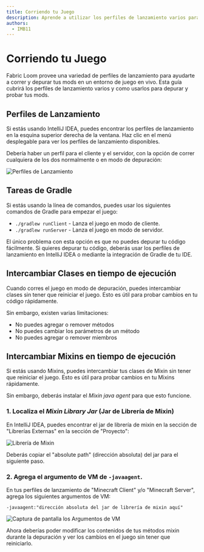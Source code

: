 ```yaml
---
title: Corriendo tu Juego
description: Aprende a utilizar los perfiles de lanzamiento varios para cargar y depurar tus mods en un entorno de juego en vivo.
authors:
  - IMB11
---
```


# Corriendo tu Juego

Fabric Loom provee una variedad de perfiles de lanzamiento para ayudarte a correr y depurar tus mods en un entorno de juego en vivo. Esta guía cubrirá los perfiles de lanzamiento varios y como usarlos para depurar y probar tus mods.

## Perfiles de Lanzamiento

Si estás usando IntelliJ IDEA, puedes encontrar los perfiles de lanzamiento en la esquina superior derecha de la ventana. Haz clic en el menú desplegable para ver los perfiles de lanzamiento disponibles.

Debería haber un perfil para el cliente y el servidor, con la opción de correr cualquiera de los dos normalmente o en modo de depuración:

![Perfiles de Lanzamiento](/assets/develop/getting-started/launch-profiles.png)

## Tareas de Gradle

Si estás usando la línea de comandos, puedes usar los siguientes comandos de Gradle para empezar el juego:

- `./gradlew runClient` - Lanza el juego en modo de cliente.
- `./gradlew runServer` - Lanza el juego en modo de servidor.

El único problema con esta opción es que no puedes depurar tu código fácilmente. Si quieres depurar tu código, deberás usar los perfiles de lanzamiento en IntelliJ IDEA o mediante la integración de Gradle de tu IDE.

## Intercambiar Clases en tiempo de ejecución

Cuando corres el juego en modo de depuración, puedes intercambiar clases sin tener que reiniciar el juego. Esto es útil para probar cambios en tu código rápidamente.

Sin embargo, existen varias limitaciones:

- No puedes agregar o remover métodos
- No puedes cambiar los parámetros de un método
- No puedes agregar o remover miembros

## Intercambiar Mixins en tiempo de ejecución

Si estás usando Mixins, puedes intercambiar tus clases de Mixin sin tener que reiniciar el juego. Esto es útil para probar cambios en tu Mixins rápidamente.

Sin embargo, deberás instalar el _Mixin java agent_ para que esto funcione.

### 1. Localiza el _Mixin Library Jar_ (Jar de Librería de Mixin)

En IntelliJ IDEA, puedes encontrar el jar de librería de mixin en la sección de "Librerías Externas" en la sección de "Proyecto":

![Librería de Mixin](/assets/develop/getting-started/mixin-library.png)

Deberás copiar el "absolute path" (dirección absoluta) del jar para el siguiente paso.

### 2. Agrega el argumento de VM de `-javaagent`.

En tus perfiles de lanzamiento de "Minecraft Client" y/o "Minecraft Server", agrega los siguientes argumentos de VM:

```:no-line-numbers
-javaagent:"dirección absoluta del jar de librería de mixin aquí"
```

![Captura de pantalla los Argumentos de VM](/assets/develop/getting-started/vm-arguments.png)

Ahora deberías poder modificar los contenidos de tus métodos mixin durante la depuración y ver los cambios en el juego sin tener que reiniciarlo.
